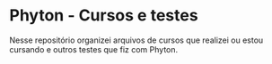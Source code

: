 # Phyton - Cursos e testes

Nesse repositório organizei arquivos de cursos que realizei ou estou cursando e outros testes que fiz com Phyton.
